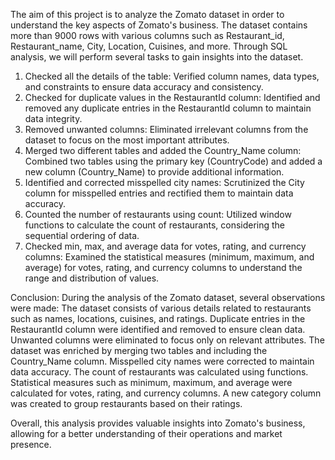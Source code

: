 The aim of this project is to analyze the Zomato dataset in order to understand the key aspects of Zomato's business. 
The dataset contains more than 9000 rows with various columns such as Restaurant_id, Restaurant_name, City, 
Location, Cuisines, and more. Through SQL analysis, we will perform several 
tasks to gain insights into the dataset.

1. Checked all the details of the table:
 Verified column names, data types, and constraints to ensure data accuracy and consistency.
2. Checked for duplicate values in the RestaurantId column:
Identified and removed any duplicate entries in the RestaurantId column 
to maintain data integrity.
3. Removed unwanted columns:
Eliminated irrelevant columns from the dataset to focus on the most 
important attributes.
4. Merged two different tables and added the Country_Name column:
Combined two tables using the primary key (CountryCode) and added a new column (Country_Name) to provide additional information.
5. Identified and corrected misspelled city names: Scrutinized the City column for misspelled entries and rectified them to 
maintain data accuracy.
6. Counted the number of restaurants using count:
Utilized window functions to calculate the count of restaurants, 
considering the sequential ordering of data.
7. Checked min, max, and average data for votes, rating, and currency columns:
Examined the statistical measures (minimum, maximum, and average) 
for votes, rating, and currency columns to understand the range and 
distribution of values.

Conclusion: 
During the analysis of the Zomato dataset, several observations were made:
 The dataset consists of various details related to restaurants such as names, 
locations, cuisines, and ratings.
Duplicate entries in the RestaurantId column were identified and removed to 
ensure clean data.
Unwanted columns were eliminated to focus only on relevant attributes.
The dataset was enriched by merging two tables and including the 
Country_Name column.
Misspelled city names were corrected to maintain data accuracy.
The count of restaurants was calculated using functions.
Statistical measures such as minimum, maximum, and average were 
calculated for votes, rating, and currency columns.
A new category column was created to group restaurants based on their 
ratings.

Overall, this analysis provides valuable insights into Zomato's business, allowing for a better understanding of their operations and market presence.
